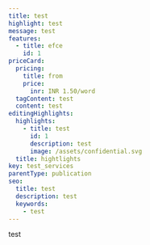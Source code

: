 ```yaml
---
title: test
highlight: test
message: test
features:
  - title: efce
    id: 1
priceCard:
  pricing:
    title: from
    price:
      inr: INR 1.50/word
  tagContent: test
  content: test
editingHighlights:
  highlights:
    - title: test
      id: 1
      description: test
      image: /assets/confidential.svg
  title: hightlights
key: test_services
parentType: publication
seo:
  title: test
  description: test
  keywords:
    - test
---
```

test
